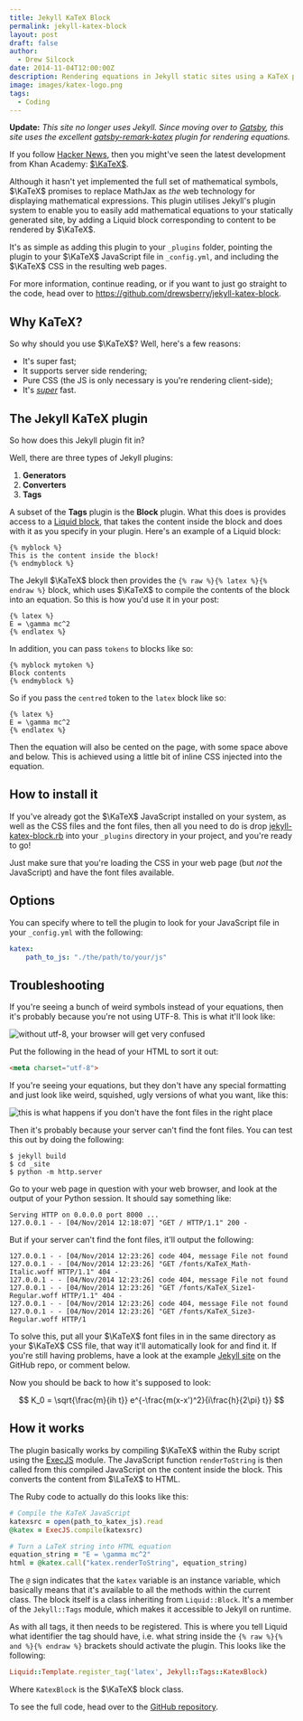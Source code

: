 ```yaml
---
title: Jekyll KaTeX Block
permalink: jekyll-katex-block
layout: post
draft: false
author:
  - Drew Silcock
date: 2014-11-04T12:00:00Z
description: Rendering equations in Jekyll static sites using a KaTeX plugin.
image: images/katex-logo.png
tags:
  - Coding
---
```

**Update:** *This site no longer uses Jekyll. Since moving over to [Gatsby](https://www.gatsbyjs.org/), this site uses the excellent [gatsby-remark-katex](https://www.gatsbyjs.org/packages/gatsby-remark-katex/) plugin for rendering equations.*

If you follow [Hacker News](https://news.ycombinator.com/item?id=8320439), then you might've seen the latest development from Khan Academy: [$\KaTeX$](http://khan.github.io/KaTeX/).

Although it hasn't yet implemented the full set of mathematical symbols, $\KaTeX$ promises to replace MathJax as *the* web technology for displaying mathematical expressions. This plugin utilises Jekyll's plugin system to enable you to easily add mathematical equations to your statically generated site, by adding a Liquid block corresponding to content to be rendered by $\KaTeX$.

It's as simple as adding this plugin to your `_plugins` folder, pointing the plugin to your $\KaTeX$ JavaScript file in `_config.yml`, and including the $\KaTeX$ CSS in the resulting web pages.

For more information, continue reading, or if you want to just go straight to the code, head over to <https://github.com/drewsberry/jekyll-katex-block>.

## Why KaTeX?

So why should you use $\KaTeX$? Well, here's a few reasons:

* It's super fast;
* It supports server side rendering;
* Pure CSS (the JS is only necessary is you're rendering client-side);
* It's *[super](http://jsperf.com/katex-vs-mathjax)* fast.

## The Jekyll KaTeX plugin

So how does this Jekyll plugin fit in?

Well, there are three types of Jekyll plugins:

1. **Generators**
2. **Converters**
3. **Tags**

A subset of the **Tags** plugin is the **Block** plugin. What this does is provides access to a [Liquid block](https://github.com/Shopify/liquid/wiki/Liquid-for-Programmers#create-your-own-tag-blocks), that takes the content inside the block and does with it as you specify in your plugin. Here's an example of a Liquid block:

```liquid
{% myblock %}
This is the content inside the block!
{% endmyblock %}
```

The Jekyll $\KaTeX$ block then provides the `{% raw %}{% latex %}{% endraw %}` block, which uses $\KaTeX$ to compile the contents of the block into an equation. So this is how you'd use it in your post:

```liquid
{% latex %}
E = \gamma mc^2
{% endlatex %}
```

In addition, you can pass `tokens` to blocks like so:

```liquid
{% myblock mytoken %}
Block contents
{% endmyblock %}
```

So if you pass the `centred` token to the `latex` block like so:

```liquid
{% latex %}
E = \gamma mc^2
{% endlatex %}
```

Then the equation will also be cented on the page, with some space above and below. This is achieved using a little bit of inline CSS injected into the equation.

## How to install it

If you've already got the $\KaTeX$ JavaScript installed on your system, as well as the CSS files and the font files, then all you need to do is drop [jekyll-katex-block.rb](https://raw.githubusercontent.com/drewsberry/jekyll-katex-block/master/katex_block.rb) into your `_plugins` directory in your project, and you're ready to go!

Just make sure that you're loading the CSS in your web page (but *not* the JavaScript) and have the font files available.

## Options

You can specify where to tell the plugin to look for your JavaScript file in your `_config.yml` with the following:

```yaml
katex:
    path_to_js: "./the/path/to/your/js"
```

## Troubleshooting

If you're seeing a bunch of weird symbols instead of your equations, then it's probably because you're not using UTF-8. This is what it'll look like:

<img src="/media/jekyll-katex-block/katex_no_utf8.png" alt="without utf-8, your browser will get very confused" class="ds-centred">

Put the following in the head of your HTML to sort it out:

```html
<meta charset="utf-8">
```

If you're seeing your equations, but they don't have any special formatting and just look like weird, squished, ugly versions of what you want, like this:

<img src="/media/jekyll-katex-block/no_font_equation.png" alt="this is what happens if you don't have the font files in the right place" class="ds-centred">

Then it's probably because your server can't find the font files. You can test this out by doing the following:

```shell
$ jekyll build
$ cd _site
$ python -m http.server
```

Go to your web page in question with your web browser, and look at the output of your Python session. It should say something like:

```shell
Serving HTTP on 0.0.0.0 port 8000 ...
127.0.0.1 - - [04/Nov/2014 12:18:07] "GET / HTTP/1.1" 200 -
```

But if your server can't find the font files, it'll output the following:

```shell
127.0.0.1 - - [04/Nov/2014 12:23:26] code 404, message File not found
127.0.0.1 - - [04/Nov/2014 12:23:26] "GET /fonts/KaTeX_Math-Italic.woff HTTP/1.1" 404 -
127.0.0.1 - - [04/Nov/2014 12:23:26] code 404, message File not found
127.0.0.1 - - [04/Nov/2014 12:23:26] "GET /fonts/KaTeX_Size1-Regular.woff HTTP/1.1" 404 -
127.0.0.1 - - [04/Nov/2014 12:23:26] code 404, message File not found
127.0.0.1 - - [04/Nov/2014 12:23:26] "GET /fonts/KaTeX_Size3-Regular.woff HTTP/1
```

To solve this, put all your $\KaTeX$ font files in in the same directory as your $\KaTeX$ CSS file, that way it'll automatically look for and find it. If you're still having problems, have a look at the example [Jekyll site](https://github.com/drewsberry/jekyll-katex-block/tree/master/test) on the GitHub repo, or comment below.

Now you should be back to how it's supposed to look:

$$
K_0 = \sqrt{\frac{m}{ih t}} e^{-\frac{m(x-x')^2}{i\frac{h}{2\pi} t}}
$$

## How it works

The plugin basically works by compiling $\KaTeX$ within the Ruby script using the [ExecJS](https://rubygems.org/gems/execjs) module. The JavaScript function `renderToString` is then called from this compiled JavaScript on the content inside the block. This converts the content from $\LaTeX$ to HTML.

The Ruby code to actually do this looks like this:

```ruby
# Compile the KaTeX JavaScript
katexsrc = open(path_to_katex_js).read
@katex = ExecJS.compile(katexsrc)

# Turn a LaTeX string into HTML equation
equation_string = "E = \gamma mc^2"
html = @katex.call("katex.renderToString", equation_string)
```

The `@` sign indicates that the `katex` variable is an instance variable, which basically means that it's available to all the methods within the current class. The block itself is a class inheriting from `Liquid::Block`. It's a member of the `Jekyll::Tags` module, which makes it accessible to Jekyll on runtime.

As with all tags, it then needs to be registered. This is where you tell Liquid what identifier the tag should have, i.e. what string inside the `{% raw %}{% and %}{% endraw %}` brackets should activate the plugin. This looks like the following:

```ruby
Liquid::Template.register_tag('latex', Jekyll::Tags::KatexBlock)
```

Where `KatexBlock` is the $\KaTeX$ block class.

To see the full code, head over to the [GitHub repository](https://github.com/drewsberry/jekyll-katex-block).
